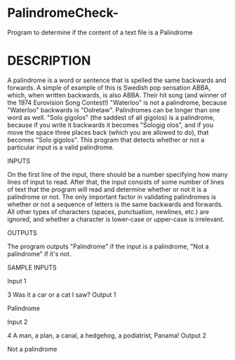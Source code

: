 # PalindromeCheck-
Program to determine if the content of a text file is a Palindrome

DESCRIPTION
===========

A palindrome is a word or sentence that is spelled the same backwards and forwards. A simple of example of this is Swedish pop sensation ABBA, which, when written backwards, is also ABBA. Their hit song (and winner of the 1974 Eurovision Song Contest!) "Waterloo" is not a palindrome, because "Waterloo" backwards is "Oolretaw".
Palindromes can be longer than one word as well. "Solo gigolos" (the saddest of all gigolos) is a palindrome, because if you write it backwards it becomes "Sologig olos", and if you move the space three places back (which you are allowed to do), that becomes "Solo gigolos".
This program that detects whether or not a particular input is a valid palindrome.

INPUTS

On the first line of the input, there should be a number specifying how many lines of input to read. After that, the input consists of some number of lines of text that the program will read and determine whether or not it is a palindrome or not.
The only important factor in validating palindromes is whether or not a sequence of letters is the same backwards and forwards. All other types of characters (spaces, punctuation, newlines, etc.) are ignored, and whether a character is lower-case or upper-case is irrelevant.

OUTPUTS

The program outputs "Palindrome" if the input is a palindrome, "Not a palindrome" if it's not.

SAMPLE INPUTS 

Input 1

3
Was it a car
or a cat
I saw?
Output 1

Palindrome

Input 2

4
A man, a plan, 
a canal, a hedgehog, 
a podiatrist, 
Panama!
Output 2

Not a palindrome
